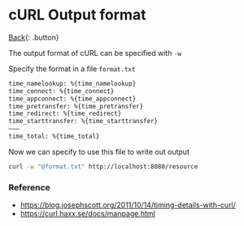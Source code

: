 # cURL Output format

[Back](../index.md){: .button}

The output format of cURL can be specified with `-w`

Specify the format in a file `format.txt`

```txt
time_namelookup: %{time_namelookup}
time_connect: %{time_connect}
time_appconnect: %{time_appconnect}
time_pretransfer: %{time_pretransfer}
time_redirect: %{time_redirect}
time_starttransfer: %{time_starttransfer}
———
time_total: %{time_total}
```

Now we can specify to use this file to write out output

```sh
curl -w "@format.txt" http://localhost:8080/resource
```


### Reference

- https://blog.josephscott.org/2011/10/14/timing-details-with-curl/
- https://curl.haxx.se/docs/manpage.html

